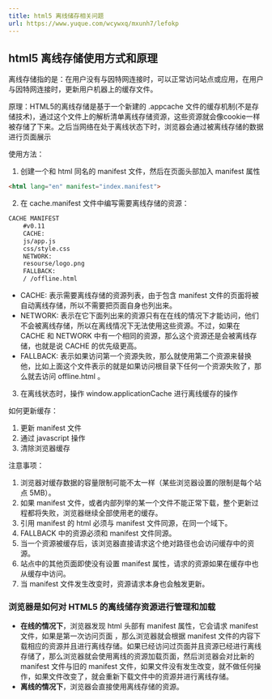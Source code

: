 ```yaml
---
title: html5 离线储存相关问题
url: https://www.yuque.com/wcywxq/mxunh7/lefokp
---
```


<a name="e6uE7"></a>

## html5 离线存储使用方式和原理

离线存储指的是：在用户没有与因特网连接时，可以正常访问站点或应用，在用户与因特网连接时，更新用户机器上的缓存文件。

原理：HTML5的离线存储是基于一个新建的 .appcache 文件的缓存机制(不是存储技术)，通过这个文件上的解析清单离线存储资源，这些资源就会像cookie一样被存储了下来。之后当网络在处于离线状态下时，浏览器会通过被离线存储的数据进行页面展示

使用方法：

1. 创建一个和 html 同名的 manifest 文件，然后在页面头部加入 manifest 属性

```html
<html lang="en" manifest="index.manifest">
```

2. 在 cache.manifest 文件中编写需要离线存储的资源：

```html
CACHE MANIFEST
    #v0.11
    CACHE:
    js/app.js
    css/style.css
    NETWORK:
    resourse/logo.png
    FALLBACK:
    / /offline.html
```

- CACHE: 表示需要离线存储的资源列表，由于包含 manifest 文件的页面将被自动离线存储，所以不需要把页面自身也列出来。
- NETWORK: 表示在它下面列出来的资源只有在在线的情况下才能访问，他们不会被离线存储，所以在离线情况下无法使用这些资源。不过，如果在 CACHE 和 NETWORK 中有一个相同的资源，那么这个资源还是会被离线存储，也就是说 CACHE 的优先级更高。
- FALLBACK: 表示如果访问第一个资源失败，那么就使用第二个资源来替换他，比如上面这个文件表示的就是如果访问根目录下任何一个资源失败了，那么就去访问 offline.html 。

3. 在离线状态时，操作 window.applicationCache 进行离线缓存的操作

如何更新缓存：

1. 更新 manifest 文件
2. 通过 javascript 操作
3. 清除浏览器缓存

注意事项：

1. 浏览器对缓存数据的容量限制可能不太一样（某些浏览器设置的限制是每个站点 5MB）。
2. 如果 manifest 文件，或者内部列举的某一个文件不能正常下载，整个更新过程都将失败，浏览器继续全部使用老的缓存。
3. 引用 manifest 的 html 必须与 manifest 文件同源，在同一个域下。
4. FALLBACK 中的资源必须和 manifest 文件同源。
5. 当一个资源被缓存后，该浏览器直接请求这个绝对路径也会访问缓存中的资源。
6. 站点中的其他页面即使没有设置 manifest 属性，请求的资源如果在缓存中也从缓存中访问。
7. 当 manifest 文件发生改变时，资源请求本身也会触发更新。 <a name="v903V"></a>

### 浏览器是如何对 HTML5 的离线储存资源进行管理和加载

- **在线的情况下**，浏览器发现 html 头部有 manifest 属性，它会请求 manifest 文件，如果是第一次访问页面 ，那么浏览器就会根据 manifest 文件的内容下载相应的资源并且进行离线存储。如果已经访问过页面并且资源已经进行离线存储了，那么浏览器就会使用离线的资源加载页面，然后浏览器会对比新的 manifest 文件与旧的 manifest 文件，如果文件没有发生改变，就不做任何操作，如果文件改变了，就会重新下载文件中的资源并进行离线存储。
- **离线的情况下**，浏览器会直接使用离线存储的资源。
